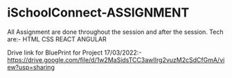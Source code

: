 # iSchoolConnect-ASSIGNMENT
All Assignment are done throughout the session and after the session.
Tech are:-
HTML
CSS
REACT
ANGULAR



Drive link for BluePrint for Project 17/03/2022:-
https://drive.google.com/file/d/1w2MaSidsTCC3awIIrg2vuzM2cSdCfGmA/view?usp=sharing
